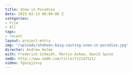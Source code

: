 ```yaml
---
title: Snow in Paradise
date: 2015-02-13 00:00:00 Z
categories:
- Film
- All
tags:
- recent
layout: project-entry
img: "/uploads/shaheen-baig-casting-snow-in-paradise.jpg"
director: Andrew Hulme
with: Frederick Schmidt, Martin Askew, David Spinx
imdb: http://www.imdb.com/title/tt2147521/
video: fguiqjzvvy
---
```


